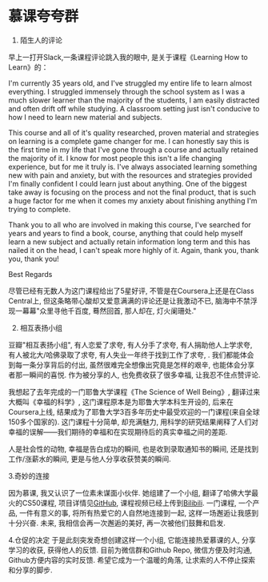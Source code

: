 # 慕课夸夸群

1. 陌生人的评论

早上一打开Slack,一条课程评论跳入我的眼中, 是关于课程《Learning How to Learn》的：

I'm currently 35 years old, and I've struggled my entire life to learn almost everything.  I struggled immensely through the school system as I was a much slower learner than the majority of the students, I am easily distracted and often drift off while studying.  A classroom setting just isn't conducive to how I need to learn new material and subjects.

This course and all of it's quality researched, proven material and strategies on learning is a complete game changer for me.  I can honestly say this is the first time in my life that I've gone through a course and actually retained the majority of it.  I know for most people this isn't a life changing experience, but for me it truly is.  I've always associated learning something new with pain and anxiety, but with the resources and strategies provided I'm finally confident I could learn just about anything.  One of the biggest take away is focusing on the process and not the final product, that is such a huge factor for me when it comes my anxiety about finishing anything I'm trying to complete.  

Thank you to all who are involved in making this course, I've searched for years and years to find a book, course, anything that could help myself learn a new subject and actually retain information long term and this has nailed it on the head, I can't speak more highly of it.
Again, thank you, thank you, thank you!

Best Regards 

尽管已经有无数人为这门课程给出了5星好评, 不管是在Coursera上还是在Class Central上, 但这条略带心酸却又爱意满满的评论还是让我激动不已, 脑海中不禁浮现一幕幕"众里寻他千百度, 蓦然回首, 那人却在, 灯火阑珊处."

2. 相互表扬小组

豆瓣"相互表扬小组", 有人恋爱了求夸, 有人分手了求夸, 有人捐助他人上学求夸, 有人被北大/哈佛录取了求夸, 有人失业一年终于找到工作了求夸, . 我们都能体会到每一条分享背后的付出, 虽然很难完全想像出究竟是怎样的艰辛, 也能体会分享者那一瞬间的喜悦. 作为被分享的人, 也免费收获了很多幸福, 让我忍不住点赞评论. 

我想起了去年完成的一门耶鲁大学课程《The Science of Well Being》, 翻译过来大概叫《幸福的科学》, 这门课程原本是为耶鲁大学本科生开设的, 后来在Coursera上线, 结果成为了耶鲁大学3百多年历史中最受欢迎的一门课程(来自全球150多个国家的). 这门课程十分简单, 却充满魅力, 用科学的研究结果阐释了人们对幸福的误解——我们期待的幸福和在实现期待后的真实幸福之间的差距. 

人是社会性的动物, 幸福是告白成功的瞬间, 也是收到录取通知书的瞬间, 还是找到工作/涨薪水的瞬间, 更是与他人分享收获赞美的瞬间. 

3.奇妙的连接

因为慕课, 我又认识了一位素未谋面小伙伴. 她组建了一个小组, 翻译了哈佛大学最火的CS50课程, 项目详情见[GitHub](https://github.com/athena-xcy/CS50-Study-Group), 课程视频已经上传到[Bilibili](https://www.bilibili.com/video/av81002940). 一门课程, 一个产品, 一件有意义的事, 将所有热爱它的人自然地连接到一起, 这样一场邂逅让我感到十分兴奋. 未来, 我相信会再一次邂逅的美好, 再一次被他们鼓舞和启发. 

4.仓促的决定 
于是此刻突发奇想创建这样一个小组, 它能连接热爱慕课的人, 分享学习的收获, 获得他人的反馈. 目前为微信群和Github Repo, 微信方便及时沟通, Github方便内容的实时反馈. 希望它成为一个温暖的角落, 让求索的人不停止探索和分享的脚步.
